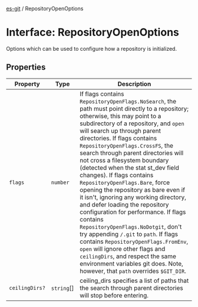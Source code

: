 [es-git](../globals.md) / RepositoryOpenOptions

# Interface: RepositoryOpenOptions

Options which can be used to configure how a repository is initialized.

## Properties

| Property | Type | Description |
| ------ | ------ | ------ |
| <a id="flags"></a> `flags` | `number` | If flags contains `RepositoryOpenFlags.NoSearch`, the path must point directly to a repository; otherwise, this may point to a subdirectory of a repository, and `open` will search up through parent directories. If flags contains `RepositoryOpenFlags.CrossFS`, the search through parent directories will not cross a filesystem boundary (detected when the stat st_dev field changes). If flags contains `RepositoryOpenFlags.Bare`, force opening the repository as bare even if it isn't, ignoring any working directory, and defer loading the repository configuration for performance. If flags contains `RepositoryOpenFlags.NoDotgit`, don't try appending `/.git` to `path`. If flags contains `RepositoryOpenFlags.FromEnv`, `open` will ignore other flags and `ceilingDirs`, and respect the same environment variables git does. Note, however, that `path` overrides `$GIT_DIR`. |
| <a id="ceilingdirs"></a> `ceilingDirs?` | `string`[] | ceiling_dirs specifies a list of paths that the search through parent directories will stop before entering. |
